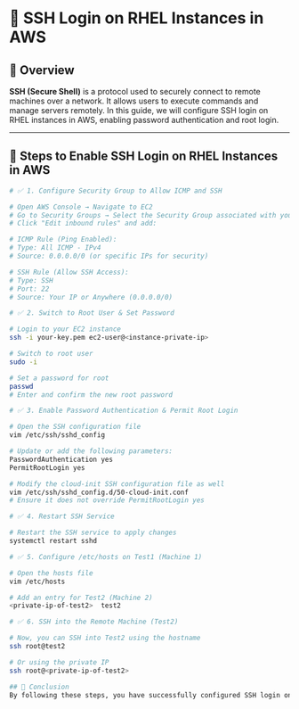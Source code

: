 # 🚀 SSH Login on RHEL Instances in AWS  

## 🔹 Overview  
**SSH (Secure Shell)** is a protocol used to securely connect to remote machines over a network. It allows users to execute commands and manage servers remotely. In this guide, we will configure SSH login on RHEL instances in AWS, enabling password authentication and root login.

---

## 🔹 Steps to Enable SSH Login on RHEL Instances in AWS  

```bash
# ✅ 1. Configure Security Group to Allow ICMP and SSH  

# Open AWS Console → Navigate to EC2  
# Go to Security Groups → Select the Security Group associated with your instance  
# Click "Edit inbound rules" and add:  

# ICMP Rule (Ping Enabled):
# Type: All ICMP - IPv4  
# Source: 0.0.0.0/0 (or specific IPs for security)  

# SSH Rule (Allow SSH Access):
# Type: SSH  
# Port: 22  
# Source: Your IP or Anywhere (0.0.0.0/0)  

# ✅ 2. Switch to Root User & Set Password  

# Login to your EC2 instance  
ssh -i your-key.pem ec2-user@<instance-private-ip>  

# Switch to root user  
sudo -i  

# Set a password for root  
passwd  
# Enter and confirm the new root password  

# ✅ 3. Enable Password Authentication & Permit Root Login  

# Open the SSH configuration file  
vim /etc/ssh/sshd_config  

# Update or add the following parameters:  
PasswordAuthentication yes  
PermitRootLogin yes  

# Modify the cloud-init SSH configuration file as well  
vim /etc/ssh/sshd_config.d/50-cloud-init.conf  
# Ensure it does not override PermitRootLogin yes  

# ✅ 4. Restart SSH Service  

# Restart the SSH service to apply changes  
systemctl restart sshd  

# ✅ 5. Configure /etc/hosts on Test1 (Machine 1)  

# Open the hosts file  
vim /etc/hosts  

# Add an entry for Test2 (Machine 2)  
<private-ip-of-test2>  test2  

# ✅ 6. SSH into the Remote Machine (Test2)  

# Now, you can SSH into Test2 using the hostname  
ssh root@test2  

# Or using the private IP  
ssh root@<private-ip-of-test2>  

## 🎯 Conclusion  
By following these steps, you have successfully configured SSH login on your RHEL instance in AWS. This setup allows password-based SSH login for root while ensuring connectivity using private IPs in a multi-instance AWS environment.

